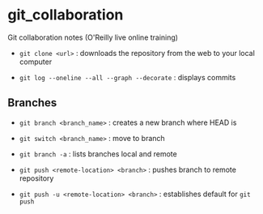 # git_collaboration
Git collaboration notes (O'Reilly live online training)

- `git clone <url>` : downloads the repository from the web to your local computer

- `git log --oneline --all --graph --decorate` : displays commits

## Branches

- `git branch <branch_name>` : creates a new branch where HEAD is

- `git switch <branch_name>` : move to branch

- `git branch -a` : lists branches local and remote

- `git push <remote-location> <branch>` : pushes branch to remote repository

- `git push -u <remote-location> <branch>` : establishes default for `git push`